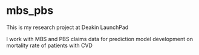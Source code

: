 # mbs_pbs
This is my research project at Deakin LaunchPad

I work with MBS and PBS claims data for prediction model development on mortality rate of patients with CVD
